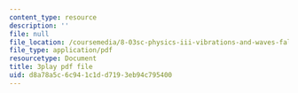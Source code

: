 ```yaml
---
content_type: resource
description: ''
file: null
file_location: /coursemedia/8-03sc-physics-iii-vibrations-and-waves-fall-2016/d8a78a5c6c941c1dd7193eb94c795400_sBKHUPDUI1o.pdf
file_type: application/pdf
resourcetype: Document
title: 3play pdf file
uid: d8a78a5c-6c94-1c1d-d719-3eb94c795400
---
```

